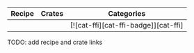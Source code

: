 | Recipe | Crates | Categories |
|--------|--------|------------|
|  |  | [![cat-ffi][cat-ffi-badge]][cat-ffi] |

<div class="hidden">
TODO: add recipe and crate links
</div>
